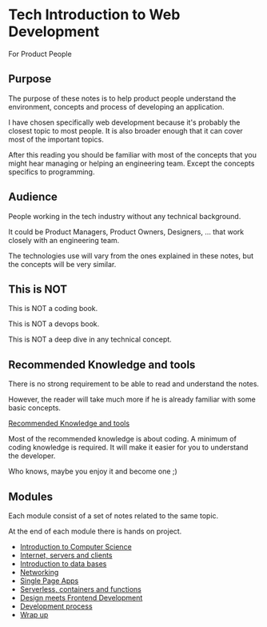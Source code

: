 # Tech Introduction to Web Development

For Product People

## Purpose

The purpose of these notes is to help product people understand the environment, concepts and process of developing an application.

I have chosen specifically web development because it's probably the closest topic to most people. It is also broader enough that it can cover most of the important topics.

After this reading you should be familiar with most of the concepts that you might hear managing or helping an engineering team. Except the concepts specifics to programming.

## Audience

People working in the tech industry without any technical background.

It could be Product Managers, Product Owners, Designers, ... that work closely with an engineering team.

The technologies use will vary from the ones explained in these notes, but the concepts will be very similar.

## This is NOT

This is NOT a coding book.

This is NOT a devops book.

This is NOT a deep dive in any technical concept.

## Recommended Knowledge and tools

There is no strong requirement to be able to read and understand the notes.

However, the reader will take much more if he is already familiar with some basic concepts.

[Recommended Knowledge and tools](./recommended/README.md)

Most of the recommended knowledge is about coding. A minimum of coding knowledge is required. It will make it easier for you to understand the developer.

Who knows, maybe you enjoy it and become one ;)

## Modules

Each module consist of a set of notes related to the same topic.

At the end of each module there is  hands on project.

* [Introduction to Computer Science]()
* [Internet, servers and clients]()
* [Introduction to data bases]()
* [Networking]()
* [Single Page Apps]()
* [Serverless, containers and functions]()
* [Design meets Frontend Development]()
* [Development process]()
* [Wrap up]()
